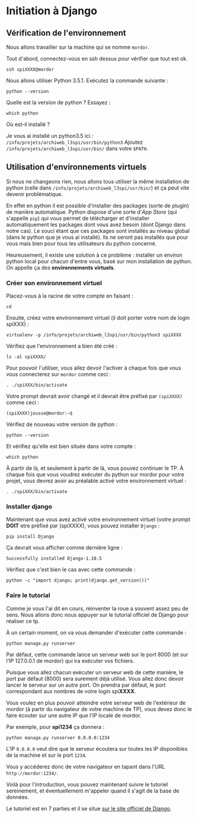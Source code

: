 # Initiation à Django

## Vérification de l'environnement

Nous allons travailler sur la machine qui se nomme `mordor`.

Tout d'abord, connectez-vous en ssh dessus pour vérifier que tout est ok.

    ssh spiXXXX@mordor

Nous allons utiliser Python 3.5.1. Exécutez la commande suivante :

    python --version

Quelle est la version de python ? Essayez :

    which python

Où est-il installé ?

Je vous ai installé un python3.5 ici : `/info/projets/archiweb_l3spi/usr/bin/python3`
Ajoutez `/info/projets/archiweb_l3spi/usr/bin/` dans votre `$PATH`.

## Utilisation d'environnements virtuels

Si nous ne changeons rien, nous allons tous utiliser la même installation de python (celle dans `/info/projets/archiweb_l3spi/usr/bin/`) et ça peut vite devenir problématique. 

En effet en python il est possible d'installer des packages (sorte de plugin) de manière automatique. Python dispose d'une sorte d'*App Store* (qui s'appelle `pip`) qui vous permet de télécharger et d'installer automatiquement les packages dont vous avez besoin (dont Django dans notre cas). Le souci étant que ces packages sont installés au niveau global (dans le python que je vous ai installé). Ils ne seront pas installés que pour vous mais bien pour tous les utilisateurs du python concerné.

Heureusement, il existe une solution à ce problème : installer un environ python local pour chacun d'entre vous, basé sur mon installation de python. On appelle ça des **environnements virtuels**.

### Créer son environnement virtuel

Placez-vous à la racine de votre compte en faisant :

    cd

Ensuite, créez votre environnement virtuel (il doit porter votre nom de login spiXXX) :

    virtualenv -p /info/projets/archiweb_l3spi/usr/bin/python3 spiXXXX

Vérifiez que l'environnement a bien été créé :

    ls -al spiXXXX/

Pour pouvoir l'utiliser, vous allez devoir l'activer à chaque fois que vous vous connecterez sur `mordor` comme ceci :

    . ./spiXXX/bin/activate

Votre prompt devrait avoir changé et il devrait être préfixé par `(spiXXXX)` comme ceci :

    (spiXXXX)jousse@mordor:~$

Vérifiez de nouveau votre version de python :

    python --version

Et vérifiez qu'elle est bien située dans votre compte :

    which python

À partir de là, et seulement à partir de là, vous pouvez continuer le TP. À chaque fois que vous voudrez exécuter du python sur mordor pour votre projet, vous devrez avoir au préalable activé votre environnement virtuel :

    . ./spiXXX/bin/activate
    
### Installer django

Maintenant que vous avez activé votre environnement virtuel (votre prompt **DOIT** etre préfixé par (spiXXXX), vous pouvez installer `Django` :

    pip install Django

Ça devrait vous afficher comme dernière ligne :

    Successfully installed Django-1.10.5

Vérifiez que c'est bien le cas avec cette commande :

    python -c "import django; print(django.get_version())"

### Faire le tutorial

Comme je vous l'ai dit en cours, réinventer la roue a souvent assez peu de sens. Nous allons donc nous appuyer sur le tutorial officiel de Django pour réaliser ce tp. 

À un certain moment, on va vous demander d'exécuter cette commande :

    python manage.py runserver

Par défaut, cette commande lance un serveur web sur le port 8000 (et sur l'IP 127.0.0.1 de mordor) qui ira exécuter vos fichiers.

Puisque vous allez chacun exécuter un serveur web de cette manière, le port par défaut (8000) sera surement déjà utilisé. Vous allez donc devoir lancer le serveur sur un autre port. On prendra par défaut, le port correspondant aux nombres de votre login spi**XXXX**. 

Vous voulez en plus pouvoir atteindre votre serveur web de l'extérieur de mordor (à partir du navigateur de votre machine de TP), vous devez donc le faire écouter sur une autre IP que l'IP locale de mordor.

Par exemple, pour **spi1234** ça donnera :

    python manage.py runserver 0.0.0.0:1234

L'IP `0.0.0.0` veut dire que le serveur écoutera sur toutes les IP disponibles de la machine et sur le port `1234`.

Vous y accéderez donc de votre navigateur en tapant dans l'URL `http://mordor:1234/`.

Voilà pour l'introduction, vous pouvez maintenant suivre le tutoriel sereinement, et éventuellement m'appeler quand il s'agit de la base de données.

Le tutoriel est en 7 parties et il se situe [sur le site officiel de Django](https://docs.djangoproject.com/fr/1.10/intro/tutorial01/).

